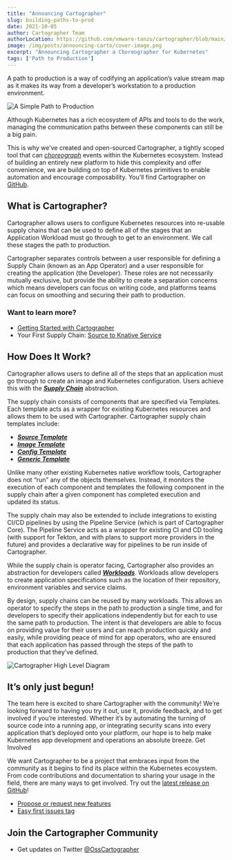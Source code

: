 ```yaml
---
title: "Announcing Cartographer"
slug: building-paths-to-prod
date: 2021-10-05
author: Cartographer Team
authorLocation: https://github.com/vmware-tanzu/cartographer/blob/main/MAINTAINERS.md
image: /img/posts/announcing-carto/cover-image.png
excerpt: "Announcing Cartographer a Choreographer for Kubernetes"
tags: ['Path to Production']
---
```


A path to production is a way of codifying an application’s value stream map as it makes its way from a developer’s workstation to a production environment. 

![A Simple Path to Production](/img/posts/announcing-carto/path-to-prod.png)

Although Kubernetes has a rich ecosystem of APIs and tools to do the work, managing the communication paths between these components can still be a big pain. 

This is why we’ve created and open-sourced Cartographer, a tightly scoped tool that can [_choreograph_](https://tanzu.vmware.com/developer/guides/supply-chain-choreography/) events within the Kubernetes ecosystem. Instead of building an entirely new platform to hide this complexity and offer convenience, we are building on top of Kubernetes primitives to enable automation and encourage composability. You’ll find Cartographer on [GitHub](https://github.com/vmware-tanzu/cartographer).  

## What is Cartographer? 

Cartographer allows users to configure Kubernetes resources into re-usable supply chains that can be used to define all of the stages that an Application Workload must go through to get to an environment. We call these stages the path to production.  

Cartographer separates controls between a user responsible for defining a Supply Chain (known as an App Operator) and a user responsible for creating the application (the Developer). These roles are not necessarily mutually exclusive, but provide the ability to create a separation concerns which means developers can focus on writing code, and platforms teams can focus on smoothing and securing their path to production. 

### Want to learn more?

- [Getting Started with Cartographer](https://github.com/vmware-tanzu/cartographer#getting-started) 
- Your First Supply Chain: [Source to Knative Service](https://github.com/vmware-tanzu/cartographer/blob/main/examples/source-to-knative-service/README.md) 

## How Does It Work? 

Cartographer allows users to define all of the steps that an application must go through to create an image and Kubernetes configuration. Users achieve this with the [**_Supply Chain_**](https://cartographer.sh/docs/latest/reference#clustersupplychain) abstraction. 

The supply chain consists of components that are specified via Templates. Each template acts as a wrapper for existing Kubernetes resources and allows them to be used with Cartographer. Cartographer supply chain templates include: 

- [**_Source Template_**](https://cartographer.sh/docs/latest/reference#clustersourcetemplate)
- [**_Image Template_**](https://cartographer.sh/docs/latest/reference#clusterimagetemplate)
- [**_Config Template_**](https://cartographer.sh/docs/latest/reference#clusterconfigtemplate)
- [**_Generic Template_**](https://cartographer.sh/docs/latest/reference#clustertemplate)

Unlike many other existing Kubernetes native workflow tools, Cartographer does not “run” any of the objects themselves. Instead, it monitors the execution of each component and templates the following component in the supply chain after a given component has completed execution and updated its status. 

The supply chain may also be extended to include integrations to existing CI/CD pipelines by using the Pipeline Service (which is part of Cartographer Core). The Pipeline Service acts as a wrapper for existing CI and CD tooling (with support for Tekton, and with plans to support more providers in the future) and provides a declarative way for pipelines to be run inside of Cartographer. 

While the supply chain is operator facing, Cartographer also provides an abstraction for developers called [**_Workloads_**](https://cartographer.sh/docs/latest/reference#workload). Workloads allow developers to create application specifications such as the location of their repository, environment variables and service claims. 

By design, supply chains can be reused by many workloads. This allows an operator to specify the steps in the path to production a single time, and for developers to specify their applications independently but for each to use the same path to production. The intent is that developers are able to focus on providing value for their users and can reach production quickly and easily, while providing peace of mind for app operators, who are ensured that each application has passed through the steps of the path to production that they’ve defined.

![Cartographer High Level Diagram](/img/posts/announcing-carto/ownership-flow.png)

## It’s only just begun! 

The team here is excited to share Cartographer with the community! We’re looking forward to having you try it out, use it, provide feedback, and to get involved if you’re interested. Whether it’s by automating the turning of source code into a running app, or integrating security scans into every application that’s deployed onto your platform, our hope is to help make Kubernetes app development and operations an absolute breeze. Get Involved 

We want Cartographer to be a project that embraces input from the community as it begins to find its place within the Kubernetes ecosystem. From code contributions and documentation to sharing your usage in the field, there are many ways to get involved. Try out the [latest release on GitHub](https://github.com/vmware-tanzu/cartographer/releases)! 

- [Propose or request new features](https://github.com/vmware-tanzu/cartographer/blob/main/rfc/README.md) 
- [Easy first issues tag](https://github.com/vmware-tanzu/cartographer/labels/good%20first%20issue)

## Join the Cartographer Community 

- Get updates on Twitter [@OssCartographer](https://twitter.com/OssCartographer)